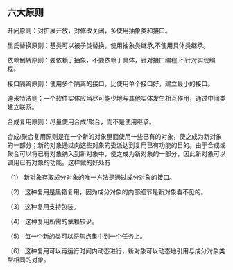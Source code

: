 ## 六大原则

开闭原则：对扩展开放，对修改关闭，多使用抽象类和接口。

里氏替换原则：基类可以被子类替换，使用抽象类继承,不使用具体类继承。

依赖倒转原则：要依赖于抽象，不要依赖于具体，针对接口编程,不针对实现编程。

接口隔离原则：使用多个隔离的接口，比使用单个接口好，建立最小的接口。

迪米特法则：一个软件实体应当尽可能少地与其他实体发生相互作用，通过中间类建立联系。

合成复用原则：尽量使用合成/聚合，而不是使用继承。



合成/聚合复用原则是在一个新的对象里面使用一些已有的对象，使之成为新对象的一部分；新的对象通过向这些对象的委派达到复用已有功能的目的。由于合成或聚合可以将已有对象纳入到新对象中，使之成为新对象的一部分，因此新对象可以调用已有对象的功能。这样做的好处有

（1） 新对象存取成分对象的唯一方法是通过成分对象的接口。

（2） 这种复用是黑箱复用，因为成分对象的内部细节是新对象看不见的。

（3） 这种复用支持包装。

（4） 这种复用所需的依赖较少。

（5） 每一个新的类可以将焦点集中到一个任务上。

（6） 这种复用可以再运行时间内动态进行，新对象可以动态地引用与成分对象类型相同的对象。